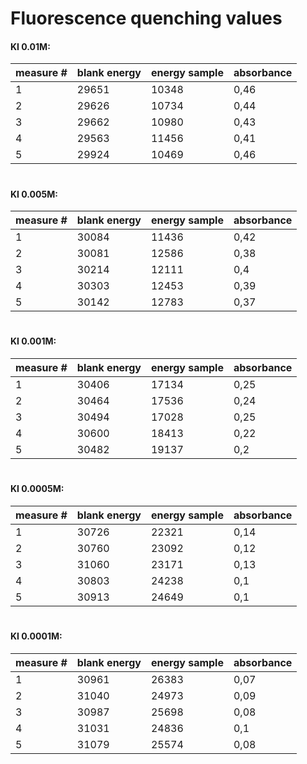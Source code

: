 # Fluorescence quenching values


#### KI 0.01M: 
| measure # |blank energy  | energy sample| absorbance|
|-----------|--------------|--------------|-----------|
|1          | 29651	       | 10348	      | 0,46      |
|2          | 29626	       |	10734	  |	0,44      |
|3          | 29662	       |	10980	  |	0,43      |
|4          |29563	       |	11456	  |	0,41      |
|5          |29924	       |	10469	  |	0,46      |
#

#### KI 0.005M: 
| measure # |blank energy  | energy sample| absorbance|
|-----------|--------------|--------------|-----------|
|1          |30084	       |	11436     |	0,42      |
|2          |30081	       |	12586	  |	0,38      |
|3          |30214	       |	12111	  |	0,4       |
|4          |30303	       |	12453	  |	0,39      |
|5          |30142         |	12783	  |	0,37      |
#

#### KI 0.001M: 
| measure # |blank energy  | energy sample| absorbance|
|-----------|--------------|--------------|-----------|
|1          |30406	       |17134		  |0,25       |
|2          |30464		   |17536		  |0,24       |
|3          |30494	       |17028		  |0,25       |
|4          |30600		   |18413	      |0,22       |
|5          |30482		   |19137		  |0,2        |
#

#### KI 0.0005M: 
| measure # |blank energy  | energy sample| absorbance|
|-----------|--------------|--------------|-----------|
|1          | 30726        |22321	      |0,14       |
|2          | 30760	       |23092		  |0,12       |
|3          | 31060	       |23171		  |0,13       |
|4          | 30803		   |24238		  |0,1        |
|5          | 30913	       |24649		  |0,1        |
#

#### KI 0.0001M:
| measure # |blank energy  | energy sample| absorbance|
|-----------|--------------|--------------|-----------| 
|1          |30961        |26383	      |0,07       |
|2          |31040        |24973	      |0,09       |
|3          |30987        |25698	      |0,08       |
|4          |31031        |24836	      |0,1        |
|5          |31079        |25574	      |0,08       |

